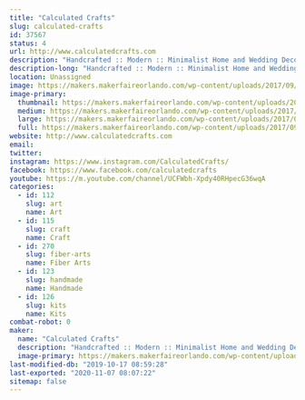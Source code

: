 ```yaml
---
title: "Calculated Crafts"
slug: calculated-crafts
id: 37567
status: 4
url: http://www.calculatedcrafts.com
description: "Handcrafted :: Modern :: Minimalist Home and Wedding Decor with a Geometric Flare"
description-long: "Handcrafted :: Modern :: Minimalist Home and Wedding Decor with a Geometric Flare"
location: Unassigned
image: https://makers.makerfaireorlando.com/wp-content/uploads/2017/09/IMG_9798.jpg
image-primary:
  thumbnail: https://makers.makerfaireorlando.com/wp-content/uploads/2017/09/IMG_9798-150x150.jpg
  medium: https://makers.makerfaireorlando.com/wp-content/uploads/2017/09/IMG_9798-300x75.jpg
  large: https://makers.makerfaireorlando.com/wp-content/uploads/2017/09/IMG_9798.jpg
  full: https://makers.makerfaireorlando.com/wp-content/uploads/2017/09/IMG_9798.jpg
website: http://www.calculatedcrafts.com
email: 
twitter: 
instagram: https://www.instagram.com/CalculatedCrafts/
facebook: https://www.facebook.com/calculatedcrafts
youtube: https://m.youtube.com/channel/UCFWbh-Xpdy40RHpecG36wqA
categories:
  - id: 112
    slug: art
    name: Art
  - id: 115
    slug: craft
    name: Craft
  - id: 270
    slug: fiber-arts
    name: Fiber Arts
  - id: 123
    slug: handmade
    name: Handmade
  - id: 126
    slug: kits
    name: Kits
combat-robot: 0
maker:
  name: "Calculated Crafts"
  description: "Handcrafted :: Modern :: Minimalist Home and Wedding Decor with a Geometric Flare"
  image-primary: https://makers.makerfaireorlando.com/wp-content/uploads/2017/09/IMG_7392-1024x1024.jpg
last-modified-db: "2019-10-17 08:59:28"
last-exported: "2020-11-07 08:07:22"
sitemap: false
---
```

